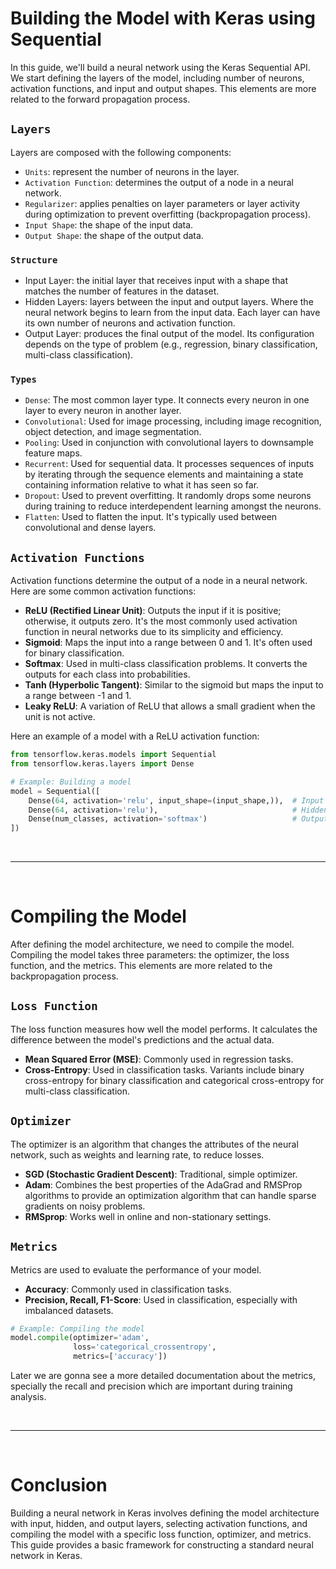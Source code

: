 # Building the Model with Keras using Sequential
In this guide, we'll build a neural network using the Keras Sequential API. We start defining the layers of the model, including number of neurons, activation functions, and input and output shapes. This elements are more related to the forward propagation process.

## `Layers`
Layers are composed with the following components:
- `Units`: represent the number of neurons in the layer.
- `Activation Function`: determines the output of a node in a neural network.
- `Regularizer`: applies penalties on layer parameters or layer activity during optimization to prevent overfitting (backpropagation process).
- `Input Shape`: the shape of the input data.
- `Output Shape`: the shape of the output data.

### `Structure`
- Input Layer: the initial layer that receives input with a shape that matches the number of features in the dataset.
- Hidden Layers: layers between the input and output layers. Where the neural network begins to learn from the input data. Each layer can have its own number of neurons and activation function.
- Output Layer: produces the final output of the model. Its configuration depends on the type of problem (e.g., regression, binary classification, multi-class classification).

### `Types`
- `Dense`: The most common layer type. It connects every neuron in one layer to every neuron in another layer.
- `Convolutional`: Used for image processing, including image recognition, object detection, and image segmentation.
- `Pooling`: Used in conjunction with convolutional layers to downsample feature maps.
- `Recurrent`: Used for sequential data. It processes sequences of inputs by iterating through the sequence elements and maintaining a state containing information relative to what it has seen so far.
- `Dropout`: Used to prevent overfitting. It randomly drops some neurons during training to reduce interdependent learning amongst the neurons.
- `Flatten`: Used to flatten the input. It's typically used between convolutional and dense layers.


## `Activation Functions`
Activation functions determine the output of a node in a neural network. Here are some common activation functions:

- **ReLU (Rectified Linear Unit)**: Outputs the input if it is positive; otherwise, it outputs zero. It's the most commonly used activation function in neural networks due to its simplicity and efficiency.
- **Sigmoid**: Maps the input into a range between 0 and 1. It's often used for binary classification.
- **Softmax**: Used in multi-class classification problems. It converts the outputs for each class into probabilities.
- **Tanh (Hyperbolic Tangent)**: Similar to the sigmoid but maps the input to a range between -1 and 1.
- **Leaky ReLU**: A variation of ReLU that allows a small gradient when the unit is not active.

Here an example of a model with a ReLU activation function:
```python
from tensorflow.keras.models import Sequential
from tensorflow.keras.layers import Dense

# Example: Building a model
model = Sequential([
    Dense(64, activation='relu', input_shape=(input_shape,)),  # Input layer
    Dense(64, activation='relu'),                              # Hidden layer
    Dense(num_classes, activation='softmax')                   # Output layer
])
```

<br>

---

<br>

# Compiling the Model
After defining the model architecture, we need to compile the model. Compiling the model takes three parameters: the optimizer, the loss function, and the metrics. This elements are more related to the backpropagation process.

## `Loss Function`

The loss function measures how well the model performs. It calculates the difference between the model's predictions and the actual data.

- **Mean Squared Error (MSE)**: Commonly used in regression tasks.
- **Cross-Entropy**: Used in classification tasks. Variants include binary cross-entropy for binary classification and categorical cross-entropy for multi-class classification.

## `Optimizer`

The optimizer is an algorithm that changes the attributes of the neural network, such as weights and learning rate, to reduce losses.

- **SGD (Stochastic Gradient Descent)**: Traditional, simple optimizer.
- **Adam**: Combines the best properties of the AdaGrad and RMSProp algorithms to provide an optimization algorithm that can handle sparse gradients on noisy problems.
- **RMSprop**: Works well in online and non-stationary settings.

## `Metrics`

Metrics are used to evaluate the performance of your model.

- **Accuracy**: Commonly used in classification tasks.
- **Precision, Recall, F1-Score**: Used in classification, especially with imbalanced datasets.

```python
# Example: Compiling the model
model.compile(optimizer='adam',
              loss='categorical_crossentropy',
              metrics=['accuracy'])
```

Later we are gonna see a more detailed documentation about the metrics, specially the recall and precision which are important during training analysis.

<br>

---

<br>

# Conclusion

Building a neural network in Keras involves defining the model architecture with input, hidden, and output layers, selecting activation functions, and compiling the model with a specific loss function, optimizer, and metrics. This guide provides a basic framework for constructing a standard neural network in Keras.